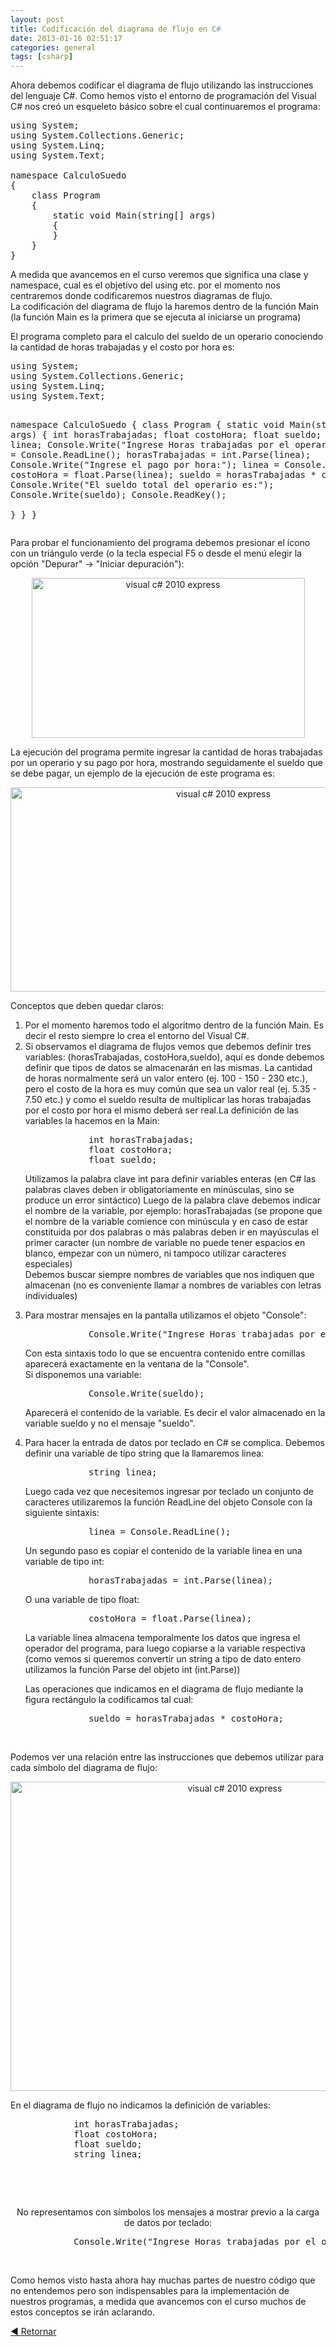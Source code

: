 ```yaml
---
layout: post
title: Codificación del diagrama de flujo en C#
date: 2013-01-16 02:51:17
categories: general
tags: [csharp]
---
```

<p>Ahora debemos codificar el diagrama de flujo utilizando las instrucciones del lenguaje C#. Como hemos visto el entorno de programación del Visual C# nos creó un esqueleto básico sobre el cual continuaremos el programa:</p>

<pre class="lang:c# decode:true">using System;
using System.Collections.Generic;
using System.Linq;
using System.Text;

namespace CalculoSuedo
{
    class Program
    {
        static void Main(string[] args)
        {
        }
    }
}</pre>
<p><!--more--></p>
<p>A medida que avancemos en el curso veremos que significa una clase y namespace, cual es el objetivo del using etc. por el momento nos centraremos donde codificaremos nuestros diagramas de flujo.<br />
La codificación del diagrama de flujo la haremos dentro de la función Main (la función Main es la primera que se ejecuta al iniciarse un programa)</p>
<p>El programa completo para el calculo del sueldo de un operario conociendo la cantidad de horas trabajadas y el costo por hora es:</p>
<pre class="lang:c# decode:true">using System;
using System.Collections.Generic;
using System.Linq;
using System.Text;

namespace CalculoSuedo
{
    class Program
    {
        static void Main(string[] args)
        {
            int horasTrabajadas;
            float costoHora;
            float sueldo;
            string linea;
            Console.Write("Ingrese Horas trabajadas por el operario:");
            linea = Console.ReadLine();
            horasTrabajadas = int.Parse(linea);
            Console.Write("Ingrese el pago por hora:");
            linea = Console.ReadLine();
            costoHora = float.Parse(linea);
            sueldo = horasTrabajadas * costoHora;
            Console.Write("El sueldo total del operario es:");
            Console.Write(sueldo);
            Console.ReadKey();                
        }
    }
}</pre>
<p>Para probar el funcionamiento del programa debemos presionar el ícono con un triángulo verde (o la tecla especial F5 o desde el menú elegir la opción "Depurar" -&gt; "Iniciar depuración"):</p>
<p style="text-align: center;"><img class="aligncenter" title="visual express c# 2010" src="/assets/foto010.jpg" alt="visual c# 2010 express" width="437" height="256" /></p>
<p style="text-align: left;">La ejecución del programa permite ingresar la cantidad de horas trabajadas por un operario y su pago por hora, mostrando seguidamente el sueldo que se debe pagar, un ejemplo de la ejecución de este programa es:</p>
<p style="text-align: center;"><img class="aligncenter" title="visual express c# 2010" src="/assets/foto011.jpg" alt="visual c# 2010 express" width="665" height="327" /></p>
<p>Conceptos que deben quedar claros:</p>
<ol>
<li>Por el momento haremos todo el algoritmo dentro de la función Main. Es decir el resto siempre lo crea el entorno del Visual C#.</li>
<li>Si observamos el diagrama de flujos vemos que debemos definir tres variables: (horasTrabajadas, costoHora,sueldo), aquí es donde debemos definir que tipos de datos se almacenarán en las mismas. La cantidad de horas normalmente será un valor entero (ej. 100 - 150 - 230 etc.), pero el costo de la hora es muy común que sea un valor real (ej. 5.35 - 7.50 etc.) y como el sueldo resulta de multiplicar las horas trabajadas por el costo por hora el mismo deberá ser real.La definición de las variables la hacemos en la Main:
<pre>            int horasTrabajadas;
            float costoHora;
            float sueldo;</pre>
<p>Utilizamos la palabra clave int para definir variables enteras (en C# las palabras claves deben ir obligatoriamente en minúsculas, sino se produce un error sintáctico) Luego de la palabra clave debemos indicar el nombre de la variable, por ejemplo: horasTrabajadas (se propone que el nombre de la variable comience con minúscula y en caso de estar constituida por dos palabras o más palabras deben ir en mayúsculas el primer caracter (un nombre de variable no puede tener espacios en blanco, empezar con un número, ni tampoco utilizar caracteres especiales)<br />
Debemos buscar siempre nombres de variables que nos indiquen que almacenan (no es conveniente llamar a nombres de variables con letras individuales)</li>
<li>Para mostrar mensajes en la pantalla utilizamos el objeto "Console":
<pre>            Console.Write("Ingrese Horas trabajadas por el operario:");</pre>
<p>Con esta sintaxis todo lo que se encuentra contenido entre comillas aparecerá exactamente en la ventana de la "Console".<br />
Si disponemos una variable:</p>
<pre>            Console.Write(sueldo);</pre>
<p>Aparecerá el contenido de la variable. Es decir el valor almacenado en la variable sueldo y no el mensaje "sueldo".</li>
<li>Para hacer la entrada de datos por teclado en C# se complica. Debemos definir una variable de tipo string que la llamaremos linea:
<pre>            string linea;</pre>
<p>Luego cada vez que necesitemos ingresar por teclado un conjunto de caracteres utilizaremos la función ReadLine del objeto Console con la siguiente sintaxis:</p>
<pre>            linea = Console.ReadLine();</pre>
<p>Un segundo paso es copiar el contenido de la variable linea en una variable de tipo int:</p>
<pre>            horasTrabajadas = int.Parse(linea);</pre>
<p>O una variable de tipo float:</p>
<pre>            costoHora = float.Parse(linea);</pre>
<p>La variable linea almacena temporalmente los datos que ingresa el operador del programa, para luego copiarse a la variable respectiva (como vemos si queremos convertir un string a tipo de dato entero utilizamos la función Parse del objeto int (int.Parse))</p>
<p>Las operaciones que indicamos en el diagrama de flujo mediante la figura rectángulo la codificamos tal cual:</p>
<pre>            sueldo = horasTrabajadas * costoHora;</pre>
<p>&nbsp;</li>
</ol>
<p>Podemos ver una relación entre las instrucciones que debemos utilizar para cada símbolo del diagrama de flujo:</p>
<p style="text-align: center;"><img class="aligncenter" title="visual express c# 2010" src="/assets/foto012.jpg" alt="visual c# 2010 express" width="702" height="495" /></p>
<p>En el diagrama de flujo no indicamos la definición de variables:</p>
<pre>            int horasTrabajadas;
            float costoHora;
            float sueldo;
            string linea;</pre>
<p>&nbsp;</p>
<p>&nbsp;</p>
<p style="text-align: center;">No representamos con símbolos los mensajes a mostrar previo a la carga de datos por teclado:</p>
<pre>            Console.Write("Ingrese Horas trabajadas por el operario:");</pre>
<p>&nbsp;</p>
<p>Como hemos visto hasta ahora hay muchas partes de nuestro código que no entendemos pero son indispensables para la implementación de nuestros programas, a medida que avancemos con el curso muchos de estos conceptos se irán aclarando.</p>
<p><a class="button-primary" href="http://www.comoprogramar.org/curso-de-c-sharp/">◄ Retornar</a></p>
